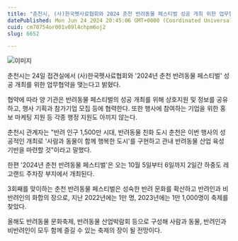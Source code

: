 ```yaml
---
title: "춘천시, (사)한국펫사료협회와 2024 춘천 반려동물 페스티벌 성공 개최 위한 업무협약 체결"
datePublished: Mon Jun 24 2024 20:45:06 GMT+0000 (Coordinated Universal Time)
cuid: cm70754or001v09l4chpm6oj2
slug: 6652

---
```



![이미지](https://cdn.hashnode.com/res/hashnode/image/upload/v1739261081822/89ae3c43-be55-48ab-a7f3-737610db7687.jpeg)

춘천시는 24일 접견실에서 (사)한국펫사료협회와 '2024년 춘천 반려동물 페스티벌' 성공 개최를 위한 업무협약을 맺는다고 밝혔다.

협약에 따라 양 기관은 반려동물 페스티벌의 성공 개최를 위해 상호지원 및 정보를 공유하고, 행사 기획과 참가기업 모집 등에 협력한다. 또한 행사에 참여하는 기업을 위한 홍보 마케팅 지원 등 각종 행정 지원도 아끼지 않는다.

춘천시 관계자는 "반려 인구 1,500만 시대, 반려동물 친화 도시 춘천은 이번 행사의 성공적인 개최로 '사람과 동물이 함께 행복한 도시'를 구현하고 관내 반려동물 산업 육성 기반을 마련할 것"이라고 말했다.

한편 '2024년 춘천 반려동물 페스티벌'은 오는 10월 5일부터 6일까지 2일간 하중도 레고랜드 주차장 부지에서 개최된다.

3회째를 맞이하는 춘천 반려동물 페스티벌은 성숙한 반려 문화를 확산하고 반려인과 비반려인의 화합의 장으로, 지난 2022년에는 1만 명, 2023년에는 1만 1,000명이 축제를 찾았다.

올해도 반려동물 문화축제, 반려동물 산업박람회 등으로 구성해 사람과 동물, 반려인과 비반려인이 모두 함께 즐길 수 있는 축제의 장이 될 전망이다.